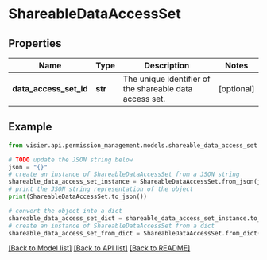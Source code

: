 # ShareableDataAccessSet


## Properties

Name | Type | Description | Notes
------------ | ------------- | ------------- | -------------
**data_access_set_id** | **str** | The unique identifier of the shareable data access set. | [optional] 

## Example

```python
from visier.api.permission_management.models.shareable_data_access_set import ShareableDataAccessSet

# TODO update the JSON string below
json = "{}"
# create an instance of ShareableDataAccessSet from a JSON string
shareable_data_access_set_instance = ShareableDataAccessSet.from_json(json)
# print the JSON string representation of the object
print(ShareableDataAccessSet.to_json())

# convert the object into a dict
shareable_data_access_set_dict = shareable_data_access_set_instance.to_dict()
# create an instance of ShareableDataAccessSet from a dict
shareable_data_access_set_from_dict = ShareableDataAccessSet.from_dict(shareable_data_access_set_dict)
```
[[Back to Model list]](../README.md#documentation-for-models) [[Back to API list]](../README.md#documentation-for-api-endpoints) [[Back to README]](../README.md)



